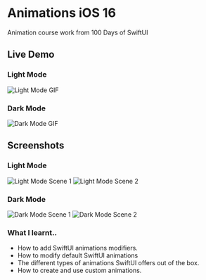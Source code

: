 #  Animations iOS 16
Animation course work from 100 Days of SwiftUI  

## Live Demo
### Light Mode
![Light Mode GIF](https://github.com/MicahNjeru/Animations-iOS16/blob/main/Gifs/LightModeGif.gif)
### Dark Mode
![Dark Mode GIF](https://github.com/MicahNjeru/Animations-iOS16/blob/main/Gifs/DarkModeGif.gif)

## Screenshots
### Light Mode
![Light Mode Scene 1](https://github.com/MicahNjeru/Animations-iOS16/blob/main/Images/4194BADE-EDE7-4DC3-B44C-44A79AAB70B8_4_5005_c.jpeg)
![Light Mode Scene 2](https://github.com/MicahNjeru/Animations-iOS16/blob/main/Images/E15C97D3-EB31-4D8F-AB52-F43900390516_4_5005_c.jpeg)

### Dark Mode
![Dark Mode Scene 1](https://github.com/MicahNjeru/Animations-iOS16/blob/main/Images/8FA954C9-A0E5-4AB0-AF72-4E3AB02CC1B5_4_5005_c.jpeg)
![Dark Mode Scene 2](https://github.com/MicahNjeru/Animations-iOS16/blob/main/Images/52665BFA-0552-4C0F-8C68-26E0B773AA65_4_5005_c.jpeg)

### What I learnt..
- How to add SwiftUI animations modifiers.
- How to modify default SwiftUI animations
- The different types of animations SwiftUI offers out of the box.
- How to create and use custom animations.
